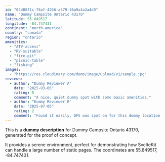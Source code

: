 ```yaml
---
id: "04408f1c-76af-4266-a579-36a9a4a3a4d9"
name: "Dummy Campsite Ontario 43170"
latitude: 55.849517
longitude: -84.747431
continent: "north-america"
country: "canada"
region: "ontario"
amenities:
  - "ATV-access"
  - "RV-suitable"
  - "fire-pit"
  - "picnic-table"
  - "fishing"
images:
  - "https://res.cloudinary.com/demo/image/upload/v1/sample.jpg"
reviews:
  - author: "Dummy Reviewer A"
    date: "2025-03-05"
    rating: 5
    comment: "A nice, quiet dummy spot with some basic amenities."
  - author: "Dummy Reviewer B"
    date: "2025-07-05"
    rating: 2
    comment: "Found it easily. GPS was spot on for this dummy location."
---
```


This is a **dummy description** for Dummy Campsite Ontario 43170, generated for the proof of concept.

It provides a serene environment, perfect for demonstrating how SvelteKit can handle a large number of static pages. The coordinates are 55.849517, -84.747431.
